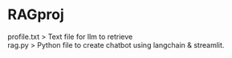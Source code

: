 # RAGproj  
profile.txt > Text file for llm to retrieve  
rag.py > Python file to create chatbot using langchain & streamlit.
